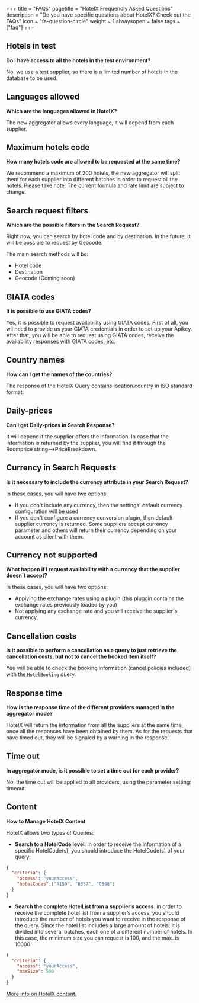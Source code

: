 +++
title = "FAQs"
pagetitle = "HotelX Frequendly Asked Questions"
description = "Do you have specific questions about HotelX? Check out the FAQs"
icon = "fa-question-circle"
weight = 1
alwaysopen = false
tags = ["faq"]
+++

## Hotels in test
**Do I have access to all the hotels in the test environment?**

No, we use a test supplier, so there is a limited number of hotels in the database to be used.

## Languages allowed
**Which are the languages allowed in HotelX?**

The new aggregator allows every language, it will depend from each supplier.

## Maximum hotels code
**How many hotels code are allowed to be requested at the same time?**

We recommend a maximum of 200 hotels, the new aggregator will split them for each supplier into different batches in order to request all the hotels. Please take note: The current formula and rate limit are subject to change.

## Search request filters
**Which are the possible filters in the Search Request?**

Right now, you can search by hotel code and by destination. In the future, it will be possible to request by Geocode.

The main search methods will be:
- Hotel code
- Destination
- Geocode (Coming soon)

## GIATA codes
**It is possible to use GIATA codes?**

Yes, it is possible to request availability  using GIATA codes. First of all, you wil need to provide us your GIATA credentials in order to set up your Apikey. After that, you will be able to request using GIATA codes, receive the availability responses with GIATA codes, etc.

## Country names
**How can I get the names of the countries?**

The response of the HotelX Query contains location.country in ISO standard format.

## Daily-prices
**Can I get Daily-prices in Search Response?**

It will depend if the supplier offers the information. In case that the information is returned by the supplier, you will find it through the Roomprice string-->PriceBreakdown.

## Currency in Search Requests
**Is it necessary to include the currency attribute in your Search Request?**

In these cases, you will have two options:
- If you don't include any currency, then the settings' default currency configuration will be used
- If you don't configure a currency conversion plugin, then default supplier currency is returned. Some suppliers accept currency parameter and others will return their currency depending on your account as client with them.

## Currency not supported 
**What happen if I request availability with a currency that the supplier doesn´t accept?**

In these cases, you will have two options:
- Applying the exchange rates using a plugin (this pluggin contains the exchange rates previously loaded by you)
- Not applying any exchange rate and you will receive the supplier´s currency.

## Cancellation costs
**Is it possible to perform a cancellation as a query to just retrieve the cancellation costs, but not to cancel the booked item itself?**

You will be able to check the booking information (cancel policies included) with the [`HotelBooking`](/travelgatex/reference/objects/hotelbooking) query.

## Response time
**How is the response time of the different providers managed in the aggregator mode?**

HotelX will return the information from all the suppliers at the same time, once all the responses have been obtained by them. As for the requests that have timed out, they will be signaled by a warning in the response.

## Time out
**In aggregator mode, is it possible to set a time out for each provider?**

No, the time out will be applied to all providers, using the parameter setting: timeout.

## Content
**How to Manage HotelX Content**

HotelX allows two types of Queries:

* **Search to a HotelCode level**: in order to receive the information of a specific HotelCode(s), you should introduce the HotelCode(s) of your query:

```json
{
  "criteria": {
    "access": "yourAccess",
    "hotelCodes":["A159", "B357", "C568"]
  }
}
```

* **Search the complete HotelList from a supplier’s access**: in order to receive the complete hotel list from a supplier’s access, you should introduce the number of hotels you want to receive in the response of the query. Since the hotel list includes a large amount of hotels, it is divided into several batches, each one of a different number of hotels. In this case, the minimum size you can request is 100, and the max. is 10000.

```json
{
  "criteria": {
    "access": "yourAccess",
    "maxSize": 500
  }
}
```
[More info on HotelX content.](/hotelx/concepts/content/)
